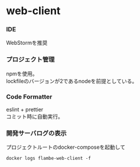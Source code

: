# web-client

### IDE
WebStormを推奨

### プロジェクト管理
npmを使用。  
lockfileのバージョンが2であるnodeを前提としている。  

### Code Formatter
eslint + prettier  
コミット時に自動実行。

### 開発サーバログの表示
プロジェクトルートのdocker-composeを起動して
```
docker logs flambe-web-client -f
```
